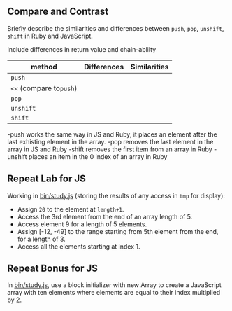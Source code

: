 ## Compare and Contrast ##

Briefly describe the similarities and differences between `push`, `pop`,
`unshift`, `shift` in Ruby and JavaScript.

Include differences in return value and chain-ablilty

| method                  | Differences | Similarities |
|-------------------------|-------------|--------------|
| `push`                  |             |              |
| `<<` (compare to`push`) |             |              |
| `pop`                   |             |              |
| `unshift`               |             |              |
| `shift`                 |             |              |

-push works the same way in JS and Ruby, it places an element after the last
exhisting element in the array.
-pop removes the last element in the array in JS and Ruby
-shift removes the first item from an array in Ruby
-unshift places an item in the 0 index of an array in Ruby

## Repeat Lab for JS ##

Working in [bin/study.js](bin/study.js) (storing the results of any access in `tmp`
for display):

-   Assign `20` to the element at `length+1`.
-   Access the 3rd element from the end of an array length of 5.
-   Access element 9 for a length of 5 elements.
-   Assign [-12, -49] to the range starting from 5th element from the end,
    for a length of 3.
-   Access all the elements starting at index 1.


## Repeat Bonus for JS ##

In [bin/study.js](bin/study.js), use a block initializer with new Array to create a
JavaScript array with ten elements where elements are equal to their index
multiplied by 2.
